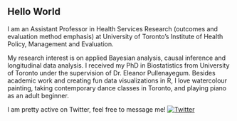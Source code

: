 ## Hello World 

I am an Assistant Professor in Health Services Research (outcomes and evaluation method emphasis) at University of Toronto’s Institute of Health Policy, Management and Evaluation.

My research interest is on applied Bayesian analysis, causal inference and longitudinal data analysis. I received my PhD in Biostatistics from University of Toronto under the supervision of Dr. Eleanor Pullenayegum. Besides academic work and creating fun data visualizations in R, I love watercolour painting, taking contemporary dance classes in Toronto, and playing piano as an adult beginner. 

I am pretty active on Twitter, feel free to message me! 
[![Twitter](https://cdn.exclaimer.com/Handbook%20Images/twitter-icon_32x32.png)](https://twitter.com/KuanLiu2)
